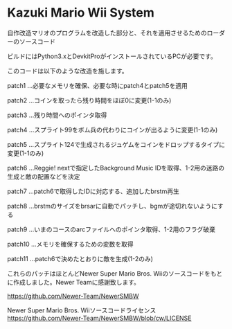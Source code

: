 # Kazuki Mario Wii System

自作改造マリオのプログラムを改造した部分と、それを適用させるためのローダーのソースコード

ビルドにはPython3.xとDevkitProがインストールされているPCが必要です。

このコードは以下のような改造を施します。

patch1 ...必要なメモリを確保、必要な時にpatch4とpatch5を適用

patch2 ...コインを取ったら残り時間をほぼ0に変更(1-1のみ)

patch3 ...残り時間へのポインタ取得

patch4 ...スプライト99をボム兵の代わりにコインが出るように変更(1-1のみ)

patch5 ...スプライト124で生成されるジュゲムをコインをドロップするタイプに変更(1-1のみ)

patch6 ...Reggie! nextで指定したBackground Music IDを取得、1-2用の迷路の生成と敵の配置などを決定

patch7 ...patch6で取得したIDに対応する、追加したbrstm再生

patch8 ...brstmのサイズをbrsarに自動でパッチし、bgmが途切れないようにする

patch9 ...いまのコースのarcファイルへのポインタ取得、1-2用のフラグ破棄

patch10 ...メモリを確保するための変数を取得

patch11 ...patch6で決めたとおりに敵を生成(1-2のみ)


これらのパッチはほとんどNewer Super Mario Bros. Wiiのソースコードをもとに作成しました。Newer Teamに感謝致します。

https://github.com/Newer-Team/NewerSMBW

Newer Super Mario Bros. Wiiソースコードライセンス
https://github.com/Newer-Team/NewerSMBW/blob/cw/LICENSE
